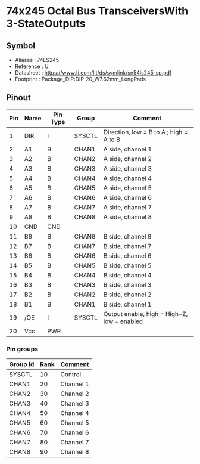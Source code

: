 # 74x245 Octal Bus TransceiversWith 3-StateOutputs


## Symbol

* Aliases : 74LS245
* Reference : U
* Datasheet : https://www.ti.com/lit/ds/symlink/sn54ls245-sp.pdf
* Footprint : Package_DIP:DIP-20_W7.62mm_LongPads

## Pinout

|Pin|Name|Pin Type|Group|Comment|
|---|---|---|---|---|
|1|DIR|I|SYSCTL|Direction, low = B to A ; high = A to B|
|2|A1|B|CHAN1|A side, channel 1|
|3|A2|B|CHAN2|A side, channel 2|
|4|A3|B|CHAN3|A side, channel 3|
|5|A4|B|CHAN4|A side, channel 4|
|6|A5|B|CHAN5|A side, channel 5|
|7|A6|B|CHAN6|A side, channel 6|
|8|A7|B|CHAN7|A side, channel 7|
|9|A8|B|CHAN8|A side, channel 8|
|10|GND|GND|||
|11|B8|B|CHAN8|B side, channel 8|
|12|B7|B|CHAN7|B side, channel 7|
|13|B6|B|CHAN6|B side, channel 6|
|14|B5|B|CHAN5|B side, channel 5|
|15|B4|B|CHAN4|B side, channel 4|
|16|B3|B|CHAN3|B side, channel 3|
|17|B2|B|CHAN2|B side, channel 2|
|18|B1|B|CHAN1|B side, channel 1|
|19|/OE|I|SYSCTL|Output enable, high = High-Z, low = enabled|
|20|Vcc|PWR|||

### Pin groups

|Group id|Rank|Comment|
|---|---|---|
|SYSCTL|10|Control|
|CHAN1|20|Channel 1|
|CHAN2|30|Channel 2|
|CHAN3|40|Channel 3|
|CHAN4|50|Channel 4|
|CHAN5|60|Channel 5|
|CHAN6|70|Channel 6|
|CHAN7|80|Channel 7|
|CHAN8|90|Channel 8|
